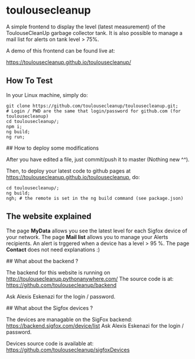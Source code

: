 # toulousecleanup

A simple frontend to display the level (latest measurement) of the ToulouseCleanUp garbage collector tank.
It is also possible to manage a mail list for alerts on tank level > 75%.

A demo of this frontend can be found live at:

https://toulousecleanup.github.io/toulousecleanup/

## How To Test

In your Linux machine, simply do:

```
git clone https://github.com/toulousecleanup/toulousecleanup.git;     # Login / PWD are the same that login/password for github.com (for toulousecleanup)
cd toulousecleanup/;
npm i;
ng build;
ng run;
```

## How to deploy some modifications

After you have edited a file, just commit/push it to master (Nothing new ^^).

Then, to deploy your latest code to github pages at https://toulousecleanup.github.io/toulousecleanup, do:

```
cd toulousecleanup/;
ng build;
ngh; # the remote is set in the ng build command (see package.json)
```

## The website explained

The page **MyData** allows you see the latest level for each Sigfox device of your network.
The page **Mail list** allows you to manage your Alerts recipients. An alert is trggered when a device has a level > 95 %.
The page **Contact** does not need explanations :)

## What about the backend ?

The backend for this website is running on http://toulousecleanup.pythonanywhere.com/
The source code is at: https://github.com/toulousecleanup/backend

Ask Alexis Eskenazi for the login / password.

## What about the Sigfox devices ?

The devices are managable on the SigFox backend: https://backend.sigfox.com/device/list
Ask Alexis Eskenazi for the login / password.

Devices source code is available at: https://github.com/toulousecleanup/sigfoxDevices
